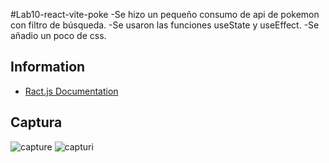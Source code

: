 #Lab10-react-vite-poke
-Se hizo un pequeño consumo de api de pokemon con filtro de búsqueda.
-Se usaron las funciones useState y useEffect.
-Se añadio un poco de css.

## Information
- [Ract.js Documentation](https://reactjs.org/docs/getting-started.html)

## Captura
![capture](../hola/img/capture1.png)
![capturi](../hola/img/capture2.png)

